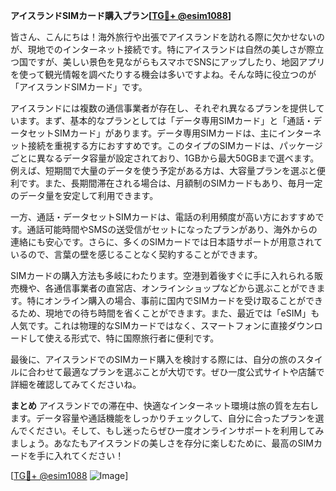 **アイスランドSIMカード購入プラン[[TG💪+ @esim1088](https://t.me/s/esim1088)]**

皆さん、こんにちは！海外旅行や出張でアイスランドを訪れる際に欠かせないのが、現地でのインターネット接続です。特にアイスランドは自然の美しさが際立つ国ですが、美しい景色を見ながらもスマホでSNSにアップしたり、地図アプリを使って観光情報を調べたりする機会は多いですよね。そんな時に役立つのが「アイスランドSIMカード」です。

アイスランドには複数の通信事業者が存在し、それぞれ異なるプランを提供しています。まず、基本的なプランとしては「データ専用SIMカード」と「通話・データセットSIMカード」があります。データ専用SIMカードは、主にインターネット接続を重視する方におすすめです。このタイプのSIMカードは、パッケージごとに異なるデータ容量が設定されており、1GBから最大50GBまで選べます。例えば、短期間で大量のデータを使う予定がある方は、大容量プランを選ぶと便利です。また、長期間滞在される場合は、月額制のSIMカードもあり、毎月一定のデータ量を安定して利用できます。

一方、通話・データセットSIMカードは、電話の利用頻度が高い方におすすめです。通話可能時間やSMSの送受信がセットになったプランがあり、海外からの連絡にも安心です。さらに、多くのSIMカードでは日本語サポートが用意されているので、言葉の壁を感じることなく契約することができます。

SIMカードの購入方法も多岐にわたります。空港到着後すぐに手に入れられる販売機や、各通信事業者の直営店、オンラインショップなどから選ぶことができます。特にオンライン購入の場合、事前に国内でSIMカードを受け取ることができるため、現地での待ち時間を省くことができます。また、最近では「eSIM」も人気です。これは物理的なSIMカードではなく、スマートフォンに直接ダウンロードして使える形式で、特に国際旅行者に便利です。

最後に、アイスランドでのSIMカード購入を検討する際には、自分の旅のスタイルに合わせて最適なプランを選ぶことが大切です。ぜひ一度公式サイトや店舗で詳細を確認してみてくださいね。

**まとめ**
アイスランドでの滞在中、快適なインターネット環境は旅の質を左右します。データ容量や通話機能をしっかりチェックして、自分に合ったプランを選んでください。そして、もし迷ったらぜひ一度オンラインサポートを利用してみましょう。あなたもアイスランドの美しさを存分に楽しむために、最高のSIMカードを手に入れてください！

[[TG💪+ @esim1088](https://t.me/s/esim1088) ![Image](https://i.postimg.cc/Y0z9fWf4/image.png)]